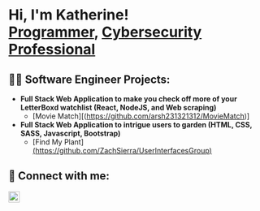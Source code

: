 <h1>Hi, I'm Katherine! <br/><a href="https://github.com/joshmadakor1">Programmer</a>, <a href="https://www.linkedin.com/in/katherine-raguini-student/">Cybersecurity Professional</a>

<h2>👨‍💻 Software Engineer Projects:</h2>

- <b>Full Stack Web Application to make you check off more of your LetterBoxd watchlist (React, NodeJS, and Web scraping)</b>
  - [Movie Match][(https://github.com/arsh231321312/MovieMatch)]
- <b>Full Stack Web Application to intrigue users to garden (HTML, CSS, SASS, Javascript, Bootstrap)</b>
  - [Find My Plant] [(https://github.com/ZachSierra/UserInterfacesGroup)](https://github.com/ZachSierra/UserInterfacesGroup)

 


<h2> 🤳 Connect with me:</h2>

[<img align="left" alt="KatherineRaguini | LinkedIn" width="22px" src="https://cdn.jsdelivr.net/npm/simple-icons@v3/icons/linkedin.svg" />][linkedin]



[linkedin]: https://www.linkedin.com/in/katherine-raguini-student/

<!--
**kcraguini/kcraguini** is a ✨ _special_ ✨ repository because its `README.md` (this file) appears on your GitHub profile.

Here are some ideas to get you started:

- 🔭 I’m currently working on ...
- 🌱 I’m currently learning ...
- 👯 I’m looking to collaborate on ...
- 🤔 I’m looking for help with ...
- 💬 Ask me about ...
- 📫 How to reach me: ...
- 😄 Pronouns: ...
- ⚡ Fun fact: ...
-->

